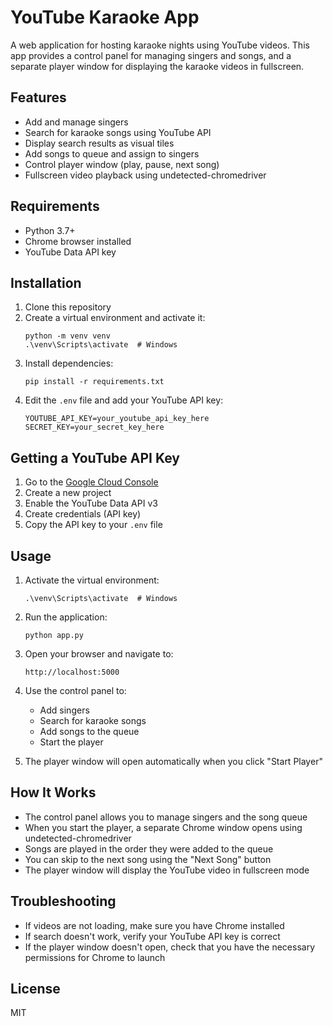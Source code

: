# YouTube Karaoke App

A web application for hosting karaoke nights using YouTube videos. This app provides a control panel for managing singers and songs, and a separate player window for displaying the karaoke videos in fullscreen.

## Features

- Add and manage singers
- Search for karaoke songs using YouTube API
- Display search results as visual tiles
- Add songs to queue and assign to singers
- Control player window (play, pause, next song)
- Fullscreen video playback using undetected-chromedriver

## Requirements

- Python 3.7+
- Chrome browser installed
- YouTube Data API key

## Installation

1. Clone this repository
2. Create a virtual environment and activate it:
   ```
   python -m venv venv
   .\venv\Scripts\activate  # Windows
   ```
3. Install dependencies:
   ```
   pip install -r requirements.txt
   ```
4. Edit the `.env` file and add your YouTube API key:
   ```
   YOUTUBE_API_KEY=your_youtube_api_key_here
   SECRET_KEY=your_secret_key_here
   ```

## Getting a YouTube API Key

1. Go to the [Google Cloud Console](https://console.cloud.google.com/)
2. Create a new project
3. Enable the YouTube Data API v3
4. Create credentials (API key)
5. Copy the API key to your `.env` file

## Usage

1. Activate the virtual environment:
   ```
   .\venv\Scripts\activate  # Windows
   ```

2. Run the application:
   ```
   python app.py
   ```

3. Open your browser and navigate to:
   ```
   http://localhost:5000
   ```

4. Use the control panel to:
   - Add singers
   - Search for karaoke songs
   - Add songs to the queue
   - Start the player

5. The player window will open automatically when you click "Start Player"

## How It Works

- The control panel allows you to manage singers and the song queue
- When you start the player, a separate Chrome window opens using undetected-chromedriver
- Songs are played in the order they were added to the queue
- You can skip to the next song using the "Next Song" button
- The player window will display the YouTube video in fullscreen mode

## Troubleshooting

- If videos are not loading, make sure you have Chrome installed
- If search doesn't work, verify your YouTube API key is correct
- If the player window doesn't open, check that you have the necessary permissions for Chrome to launch

## License

MIT
